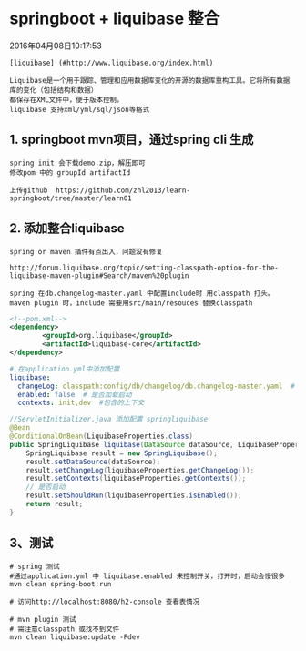 # springboot + liquibase 整合
2016年04月08日10:17:53

	[liquibase] (#http://www.liquibase.org/index.html)
	
	Liquibase是一个用于跟踪、管理和应用数据库变化的开源的数据库重构工具。它将所有数据库的变化（包括结构和数据）
	都保存在XML文件中，便于版本控制。
	liquibase 支持xml/yml/sql/json等格式

## 1. springboot mvn项目，通过spring cli 生成
	spring init 会下载demo.zip，解压即可
	修改pom 中的 groupId artifactId

	上传github  https://github.com/zhl2013/learn-springboot/tree/master/learn01

## 2. 添加整合liquibase

	spring or maven 插件有点出入，问题没有修复
	
	http://forum.liquibase.org/topic/setting-classpath-option-for-the-liquibase-maven-plugin#Search/maven%20plugin
	
	spring 在db.changelog-master.yaml 中配置include时 用classpath 打头。
	maven plugin 时，include 需要用src/main/resouces 替换classpath
	
``` xml
<!--pom.xml-->
<dependency>
		<groupId>org.liquibase</groupId>
		<artifactId>liquibase-core</artifactId>
</dependency>
```	

	
```yml
# 在application.yml中添加配置
liquibase: 
  changeLog: classpath:config/db/changelog/db.changelog-master.yaml  # changelog主配置文件
  enabled: false  # 是否加载启动
  contexts: init,dev  #包含的上下文
```	

	
```java
//ServletInitializer.java 添加配置 springliquibase
@Bean
@ConditionalOnBean(LiquibaseProperties.class)
public SpringLiquibase liquibase(DataSource dataSource, LiquibaseProperties liquibaseProperties) {
	SpringLiquibase result = new SpringLiquibase();
	result.setDataSource(dataSource);
	result.setChangeLog(liquibaseProperties.getChangeLog());
	result.setContexts(liquibaseProperties.getContexts());
	// 是否启动
	result.setShouldRun(liquibaseProperties.isEnabled());
	return result;
}
```

## 3、测试
```shell
# spring 测试
#通过application.yml 中 liquibase.enabled 来控制开关，打开时，启动会慢很多
mvn clean spring-boot:run

# 访问http://localhost:8080/h2-console 查看表情况
```

```shell
# mvn plugin 测试
# 需注意classpath 或找不到文件
mvn clean liquibase:update -Pdev 
```

